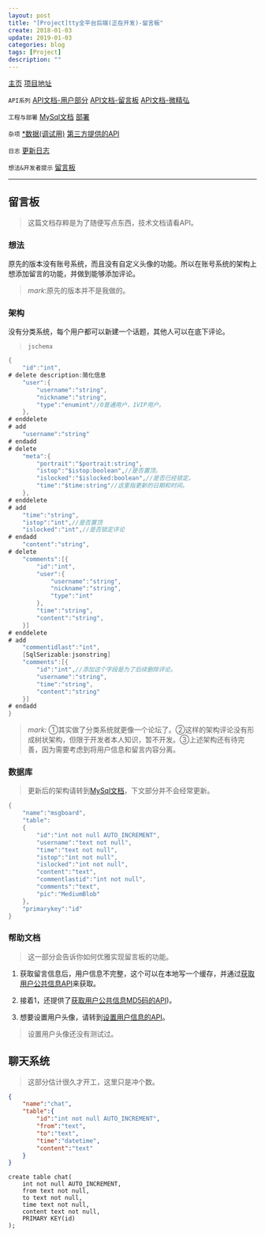 ```yaml
---
layout: post
title: "[Project]tty全平台后端(正在开发)-留言板"
create: 2018-01-03
update: 2019-01-03
categories: blog
tags: [Project]
description: ""
---
```


[主页](https://h1542462994.github.io/blog/2018/12/23/aspserver-index/)    [项目地址](https://github.com/TropicalTeamYard/tty.platform.aspserver)

`API系列` [API文档-用户部分](https://h1542462994.github.io/blog/2018/12/23/aspserver-api-user/)  [API文档-留言板](https://h1542462994.github.io/blog/2019/01/09/aspserver-api-msgboard/)   [API文档-微精弘](https://h1542462994.github.io/blog/2019/01/09/aspserver-api-wejh/)

`工程与部署` [MySql文档](https://h1542462994.github.io/blog/2018/12/23/aspserver-mysql/)  [部署](https://h1542462994.github.io/blog/2018/12/23/aspserver-deploy/)

`杂项` [*数据(调试用)](https://h1542462994.github.io/blog/2018/12/23/aspserver-data/)    [第三方提供的API](https://h1542462994.github.io/blog/2018/12/23/aspserver-providedapi/)

`日志` [更新日志](https://h1542462994.github.io/blog/2019/01/09/aspserver-updatelog/)

`想法&开发者提示` [留言板](https://h1542462994.github.io/blog/2019/01/03/aspserver-msgboard/)

-------

## 留言板

> 这篇文档存粹是为了随便写点东西，技术文档请看API。

### 想法

原先的版本没有账号系统，而且没有自定义头像的功能。所以在账号系统的架构上想添加留言的功能，并做到能够添加评论。

> *mark*:原先的版本并不是我做的。

### 架构

没有分类系统，每个用户都可以新建一个话题，其他人可以在底下评论。

> `jschema`

```csharp
{
    "id":"int",
# delete description:简化信息
    "user":{
        "username":"string",
        "nickname":"string",
        "type":"enumint"//0普通用户，1VIP用户。
    },
# enddelete
# add
    "username":"string"
# endadd
# delete
    "meta":{
        "portrait":"$portrait:string",
        "istop":"$istop:boolean",//是否置顶。
        "islocked":"$islocked:boolean",//是否已经锁定。
        "time":"$time:string"//这里指更新的日期和时间。
    },
# enddelete
# add
    "time":"string",
    "istop":"int",//是否置顶
    "islocked":"int",//是否锁定评论
# endadd
    "content":"string",
# delete
    "comments":[{
        "id":"int",
        "user":{
            "username":"string",
            "nickname":"string",
            "type":"int"
        },
        "time":"string",
        "content":"string",
    }]
# enddelete
# add
    "commentidlast":"int",
    [SqlSerizable:jsonstring]
    "comments":[{
        "id":"int",//添加这个字段是为了后续删除评论。
        "username":"string",
        "time":"string",
        "content":"string"
    }]
# endadd
}
```

> *mark:* ①其实做了分类系统就更像一个论坛了。②这样的架构评论没有形成树状架构，但限于开发者本人知识，暂不开发。③上述架构还有待完善，因为需要考虑到将用户信息和留言内容分离。

### 数据库

> 更新后的架构请转到[MySql文档](https://h1542462994.github.io/blog/2018/12/23/aspserver-mysql/#留言系统模块)，下文部分并不会经常更新。

```csharp
{
    "name":"msgboard",
    "table":
    {
        "id":"int not null AUTO_INCREMENT",
        "username":"text not null",
        "time":"text not null",
        "istop":"int not null",
        "islocked":"int not null",
        "content":"text",
        "commentlastid":"int not null",
        "comments":"text",
        "pic":"MediumBlob"
    },
    "primarykey":"id"    
}
```

### 帮助文档

> 这一部分会告诉你如何优雅实现留言板的功能。

1. 获取留言信息后，用户信息不完整，这个可以在本地写一个缓存，并通过[获取用户公共信息API](https://h1542462994.github.io/blog/2018/12/23/aspserver-api-user/#用户公共信息)来获取。

2. 接着1，还提供了[获取用户公共信息MD5码的API](https://h1542462994.github.io/blog/2018/12/23/aspserver-api-user/#用户公共信息MD5))。

3. 想要设置用户头像，请转到[设置用户信息的API](https://h1542462994.github.io/blog/2018/12/23/aspserver-api-user/#2.4设置用户信息)。

> 设置用户头像还没有测试过。

## 聊天系统

> 这部分估计很久才开工，这里只是冲个数。

```json
{
    "name":"chat",
    "table":{
        "id":"int not null AUTO_INCREMENT",
        "from":"text",
        "to":"text",
        "time":"datetime",
        "content":"text"
    }
}
```

```
create table chat(
    int not null AUTO_INCREMENT,
    from text not null,
    to text not null,
    time text not null,
    content text not null,
    PRIMARY KEY(id)
);

```